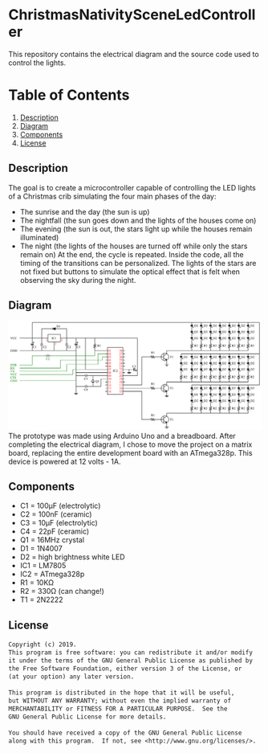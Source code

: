 # ChristmasNativitySceneLedController
This repository contains the electrical diagram and the source code used to control the lights.

# Table of Contents
1. [Description](#description)
2. [Diagram](#diagram)
3. [Components](#components)
4. [License](#license)

## Description
The goal is to create a microcontroller capable of controlling the LED lights of a Christmas crib simulating the four main phases of the day:
- The sunrise and the day (the sun is up)
- The nightfall (the sun goes down and the lights of the houses come on)
- The evening (the sun is out, the stars light up while the houses remain illuminated)
- The night (the lights of the houses are turned off while only the stars remain on)
At the end, the cycle is repeated. Inside the code, all the timing of the transitions can be personalized.
The lights of the stars are not fixed but buttons to simulate the optical effect that is felt when observing the sky during the night.

## Diagram
![diagram](https://github.com/AndreAle94/ChristmasNativitySceneLedController/raw/master/diagrams/board.png)
The prototype was made using Arduino Uno and a breadboard. After completing the electrical diagram, I chose to move the project on a matrix board, replacing the entire development board with an ATmega328p. This device is powered at 12 volts - 1A.

## Components
- C1 = 100µF (electrolytic)
- C2 = 100nF (ceramic)
- C3 = 10µF (electrolytic)
- C4 = 22pF (ceramic)
- Q1 = 16MHz crystal
- D1 = 1N4007
- D2 = high brightness white LED
- IC1 = LM7805
- IC2 = ATmega328p
- R1 = 10KΩ
- R2 = 330Ω (can change!)
- T1 = 2N2222

## License
    Copyright (c) 2019.
    This program is free software: you can redistribute it and/or modify
    it under the terms of the GNU General Public License as published by
    the Free Software Foundation, either version 3 of the License, or
    (at your option) any later version.

    This program is distributed in the hope that it will be useful,
    but WITHOUT ANY WARRANTY; without even the implied warranty of
    MERCHANTABILITY or FITNESS FOR A PARTICULAR PURPOSE.  See the
    GNU General Public License for more details.

    You should have received a copy of the GNU General Public License
    along with this program.  If not, see <http://www.gnu.org/licenses/>.
